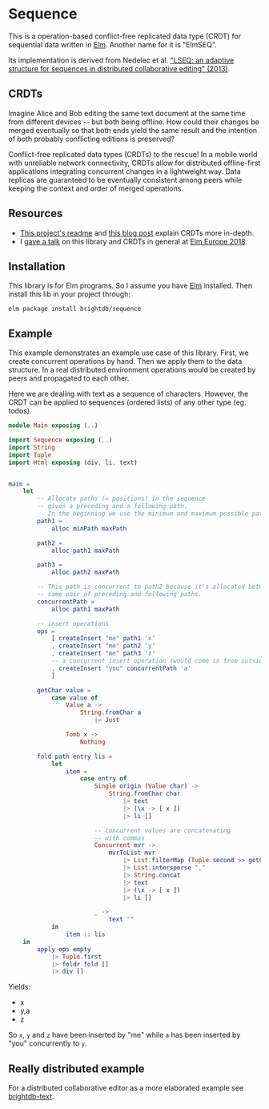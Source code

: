 # Sequence

This is a operation-based conflict-free replicated data type (CRDT) for sequential data written in [Elm](https://elm-lang.org). Another name for it is "ElmSEQ".

Its implementation is derived from Nedelec et al. ["LSEQ: an adaptive structure for sequences in distributed collaborative editing" (2013)](https://hal.archives-ouvertes.fr/docs/00/92/16/33/PDF/fp025-nedelec.pdf).

## CRDTs

Imagine Alice and Bob editing the same text document at the same time from different devices -- but both being offline. How could their changes be merged eventually so that both ends yield the same result and the intention of both probably conflicting editions is preserved?

Conflict-free replicated data types (CRDTs) to the rescue! In a mobile world with unreliable network connectivity, CRDTs allow for distributed offline-first applications integrating concurrent changes in a lightweight way. Data replicas are guaranteed to be eventually consistent among peers while keeping the context and order of merged operations. 

## Resources

* [This project's readme](https://github.com/soundcloud/roshi) and [this blog post](http://archagon.net/blog/2018/03/24/data-laced-with-history/#conflict-free-replicated-data-types) explain CRDTs more in-depth.
* I [gave a talk](https://www.youtube.com/watch?v=r_QmENb-TAA) on this library and CRDTs in general at [Elm Europe 2018](https://2018.elmeurope.org). 

## Installation

This library is for Elm programs. So I assume you have [Elm](https://elm-lang.org) installed. Then install this lib in your project through:

    elm package install brightdb/sequence

## Example

This example demonstrates an example use case of this library. First, we create concurrent operations by hand. Then we apply them to the data structure. In a real distributed environment operations would be created by peers and propagated to each other.

Here we are dealing with text as a sequence of characters. However, the CRDT can be applied to sequences (ordered lists) of any other type (eg. todos).

```elm
module Main exposing (..)

import Sequence exposing (..)
import String
import Tuple
import Html exposing (div, li, text)


main =
    let
        -- Allocate paths (= positions) in the sequence
        -- given a preceding and a following path.
        -- In the beginning we use the minimum and maximum possible path.
        path1 =
            alloc minPath maxPath

        path2 =
            alloc path1 maxPath

        path3 =
            alloc path2 maxPath

        -- This path is concurrent to path2 because it's allocated between the 
        -- same pair of preceding and following paths.
        concurrentPath =
            alloc path1 maxPath

        -- insert operations
        ops =
            [ createInsert "me" path1 'x'
            , createInsert "me" path2 'y'
            , createInsert "me" path3 'z'
            -- a concurrent insert operation (would come in from outside)
            , createInsert "you" concurrentPath 'a'
            ]

        getChar value =
            case value of
                Value a ->
                    String.fromChar a
                        |> Just

                Tomb x ->
                    Nothing

        fold path entry lis =
            let
                item =
                    case entry of
                        Single origin (Value char) ->
                            String.fromChar char
                                |> text
                                |> (\x -> [ x ])
                                |> li []

                        -- concurrent values are concatenating
                        -- with commas
                        Concurrent mvr ->
                            mvrToList mvr
                                |> List.filterMap (Tuple.second >> getChar)
                                |> List.intersperse ","
                                |> String.concat
                                |> text
                                |> (\x -> [ x ])
                                |> li []

                        _ ->
                            text ""
            in
                item :: lis
    in
        apply ops empty
            |> Tuple.first
            |> foldr fold []
            |> div []
```

Yields:

* x
* y,a
* z

So `x`, `y` and `z` have been inserted by "me" while `a` has been inserted by "you" concurrently to `y`.

## Really distributed example

For a distributed collaborative editor as a more elaborated example see [brightdb-text](https://github.com/brightdb/brightdb-text).
